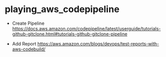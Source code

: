 # playing_aws_codepipeline


* Create Pipeline
  https://docs.aws.amazon.com/codepipeline/latest/userguide/tutorials-github-gitclone.html#tutorials-github-gitclone-pipeline

* Add Report
https://aws.amazon.com/blogs/devops/test-reports-with-aws-codebuild/


